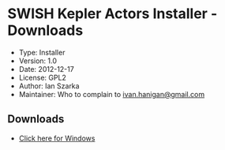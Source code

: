 SWISH Kepler Actors Installer - Downloads
========================================================

* Type:   Installer
* Version: 	1.0
* Date: 	2012-12-17
* License: 	GPL2
* Author: Ian Szarka
* Maintainer: Who to complain to <ivan.hanigan@gmail.com>

## Downloads
* [Click here for Windows](/tools/swishkepleractorsinstaller/SWISH-Kepler-Actors-Installer-18-December-2012.zip)

